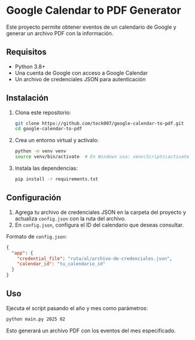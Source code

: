 # Google Calendar to PDF Generator

Este proyecto permite obtener eventos de un calendario de Google y generar un archivo PDF con la información.

## Requisitos

- Python 3.8+
- Una cuenta de Google con acceso a Google Calendar
- Un archivo de credenciales JSON para autenticación

## Instalación

1. Clona este repositorio:
   ```sh
   git clone https://github.com/teck007/google-calendar-to-pdf.git
   cd google-calendar-to-pdf
   ```

2. Crea un entorno virtual y actívalo:
   ```sh
   python -m venv venv
   source venv/bin/activate  # En Windows usa: venv\Scripts\activate
   ```

3. Instala las dependencias:
   ```sh
   pip install -r requirements.txt
   ```

## Configuración

1. Agrega tu archivo de credenciales JSON en la carpeta del proyecto y actualiza `config.json` con la ruta del archivo.
2. En `config.json`, configura el ID del calendario que deseas consultar.

Formato de `config.json`:
```json
{
  "app": {
    "credential_file": "ruta/al/archivo-de-credenciales.json",
    "calendar_id": "tu_calendario_id"
  }
}
```

## Uso

Ejecuta el script pasando el año y mes como parámetros:
```sh
python main.py 2025 02
```
Esto generará un archivo PDF con los eventos del mes especificado.